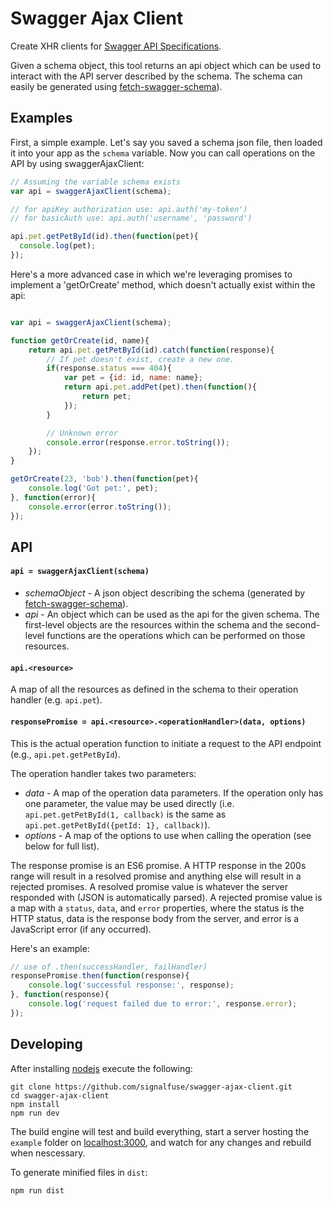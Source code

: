 # Swagger Ajax Client

Create XHR clients for [Swagger API Specifications](https://github.com/wordnik/swagger-spec/blob/master/versions/1.2.md).

Given a schema object, this tool returns an api object which can be used to interact with the API server
described by the schema. The schema can easily be generated using  [fetch-swagger-schema](https://github.com/signalfuse/fetch-swagger-schema)).

## Examples

First, a simple example. Let's say you saved a schema json file, then loaded it
into your app as the `schema` variable. Now you can call operations on the API
by using swaggerAjaxClient:
```javascript
// Assuming the variable schema exists
var api = swaggerAjaxClient(schema);

// for apiKey authorization use: api.auth('my-token')
// for basicAuth use: api.auth('username', 'password')

api.pet.getPetById(id).then(function(pet){
  console.log(pet);
});
```


Here's a more advanced case in which we're leveraging promises to implement a
'getOrCreate' method, which doesn't actually exist within the api:
```javascript

var api = swaggerAjaxClient(schema);

function getOrCreate(id, name){
    return api.pet.getPetById(id).catch(function(response){
        // If pet doesn't exist, create a new one.
        if(response.status === 404){
            var pet = {id: id, name: name};
            return api.pet.addPet(pet).then(function(){
                return pet;
            });
        }

        // Unknown error
        console.error(response.error.toString());
    });
}

getOrCreate(23, 'bob').then(function(pet){
    console.log('Got pet:', pet);
}, function(error){
    console.error(error.toString());
});
```

## API

#### `api = swaggerAjaxClient(schema)`
* *schemaObject* - A json object describing the schema (generated by [fetch-swagger-schema](https://github.com/signalfuse/fetch-swagger-schema)).
* *api* - An object which can be used as the api for the given schema. The first-level objects are the resources within the schema and the second-level functions are the operations which can be performed on those resources.

#### `api.<resource>`
A map of all the resources as defined in the schema to their operation handler (e.g. `api.pet`).

#### `responsePromise = api.<resource>.<operationHandler>(data, options)`
This is the actual operation function to initiate a request to the API endpoint (e.g., `api.pet.getPetById`).

The operation handler takes two parameters:
* *data* - A map of the operation data parameters. If the operation only has one parameter, the value may be used directly (i.e. `api.pet.getPetById(1, callback)` is the same as `api.pet.getPetById({petId: 1}, callback)`).
* *options* - A map of the options to use when calling the operation (see below for full list).

The response promise is an ES6 promise. A HTTP response in the 200s range will result
in a resolved promise and anything else will result in a rejected promises. A resolved
promise value is whatever the server responded with (JSON is automatically parsed).  A
rejected promise value is a map with a `status`, `data`, and `error` properties, where
the status is the HTTP status, data is the response body from the server, and error
is a JavaScript error (if any occurred).

Here's an example:
```javascript
// use of .then(successHandler, failHandler)
responsePromise.then(function(response){
    console.log('successful response:', response);
}, function(response){
    console.log('request failed due to error:', response.error);
});
```

## Developing
After installing [nodejs](http://nodejs.org) execute the following:

```shell
git clone https://github.com/signalfuse/swagger-ajax-client.git
cd swagger-ajax-client
npm install
npm run dev
```
The build engine will test and build everything, start a server hosting the `example` folder on [localhost:3000](http://localhost:3000), and watch for any changes and rebuild when nescessary.

To generate minified files in `dist`:
```shell
npm run dist
```
